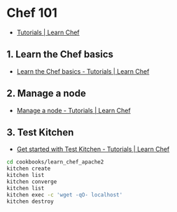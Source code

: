 # Chef 101

- [Tutorials | Learn Chef](https://learn.chef.io/tutorials/)

## 1. Learn the Chef basics

- [Learn the Chef basics - Tutorials | Learn Chef](https://learn.chef.io/tutorials/learn-the-basics/)

## 2. Manage a node

- [Manage a node - Tutorials | Learn Chef](https://learn.chef.io/tutorials/manage-a-node/)

## 3. Test Kitchen 

- [Get started with Test Kitchen - Tutorials | Learn Chef](https://learn.chef.io/tutorials/local-development/)

```bash
cd cookbooks/learn_chef_apache2
kitchen create
kitchen list
kitchen converge
kitchen list
kitchen exec -c 'wget -qO- localhost'
kitchen destroy
```
